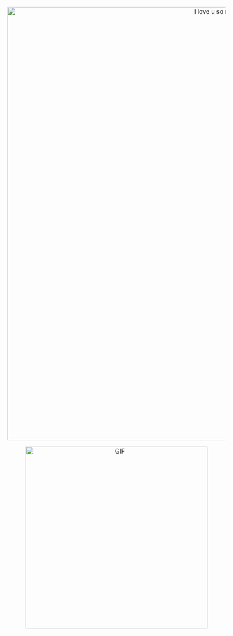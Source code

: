 <p align="center">
<img src="https://github.com/rcarmen-btc/rcarmen-btc/blob/main/riserlarenss.gif" alt="I love u so much, Anya!" title="I love u so much, Anya!" width="1000"  align="middle"/>
</p>

<p align="center">
<img hight="400" width="420" alt="GIF" src="https://leetcode.card.workers.dev/?username=rcarmen-btc"/>
</p>

